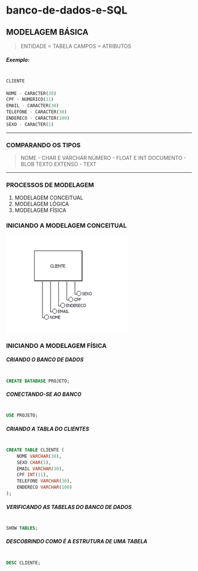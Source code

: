 # banco-de-dados-e-SQL

<h2> MODELAGEM BÁSICA </h2>

> ENTIDADE = TABELA
> CAMPOS = ATRIBUTOS

##### Exemplo:

```SQL

CLIENTE

NOME - CARACTER(30)
CPF - NUMERICO(11)
EMAIL - CARACTER(30)
TELEFONE - CARACTER(30)
ENDERECO - CARACTER(100)
SEXO - CARACTER(1)

```

----

### COMPARANDO OS TIPOS

> NOME - CHAR E VARCHAR
> NÚMERO - FLOAT E INT
> DOCUMENTO - BLOB
> TEXTO EXTENSO - TEXT

----

### PROCESSOS DE MODELAGEM

1. MODELAGEM CONCEITUAL
2. MODELAGEM LÓGICA
3. MODELAGEM FÍSICA

### INICIANDO A MODELAGEM CONCEITUAL

![GitHub Modelagem Conceitual](https://github.com/jhonatanoliveira1/banco-de-dados-e-SQL/blob/main/.github/img/modelagem-conceitual-01.PNG)

### INICIANDO A MODELAGEM FÍSICA


##### CRIANDO O BANCO DE DADOS

```SQL

CREATE DATABASE PROJETO;

```

#####  CONECTANDO-SE AO BANCO

```SQL

USE PROJETO;

```

##### CRIANDO A TABLA DO CLIENTES

```SQL

CREATE TABLE CLIENTE (
	NOME VARCHAR(30),
	SEXO CHAR(1),
	EMAIL VARCHAR(30),
	CPF INT(11),
	TELEFONE VARCHAR(30),
	ENDERECO VARCHAR(100)
);

```



##### VERIFICANDO AS TABELAS DO BANCO DE DADOS

```SQL

SHOW TABLES;

```

##### DESCOBRINDO COMO É A ESTRUTURA DE UMA TABELA

```SQL

DESC CLIENTE;

```
